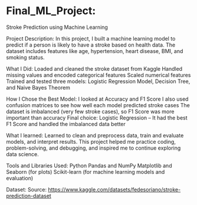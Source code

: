# Final_ML_Project:
Stroke Prediction using Machine Learning

Project Description:
In this project, I built a machine learning model to predict if a person is likely to have a stroke based on health data. The dataset includes features like age, hypertension, heart disease, BMI, and smoking status.

What I Did:
Loaded and cleaned the stroke dataset from Kaggle
Handled missing values and encoded categorical features
Scaled numerical features
Trained and tested three models:
Logistic Regression Model,
Decision Tree, 
and Naive Bayes Theorem 

How I Chose the Best Model:
I looked at Accuracy and F1 Score
I also used confusion matrices to see how well each model predicted stroke cases
The dataset is imbalanced (very few stroke cases), so F1 Score was more important than accuracy
Final choice: Logistic Regression – It had the best F1 Score and handled the imbalanced data better

What I learned:
Learned to clean and preprocess data, train and evaluate models, and interpret results. 
This project helped me practice coding, problem-solving, and debugging, and inspired me to continue exploring data science.

Tools and Libraries Used:
Python
Pandas and NumPy
Matplotlib and Seaborn (for plots)
Scikit-learn (for machine learning models and evaluation)

Dataset:
Source: https://www.kaggle.com/datasets/fedesoriano/stroke-prediction-dataset
